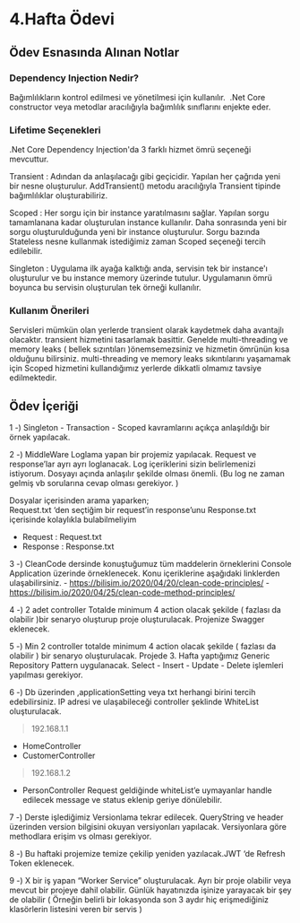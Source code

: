 # 4.Hafta Ödevi

## Ödev Esnasında Alınan Notlar

### Dependency Injection Nedir?
Bağımlılıkların kontrol edilmesi ve yönetilmesi için kullanılır. 
.Net Core constructor veya metodlar aracılığıyla bağımlılık sınıflarını enjekte eder.

### Lifetime Seçenekleri
.Net Core Dependency Injection'da 3 farklı hizmet ömrü seçeneği mevcuttur.

Transient : Adından da anlaşılacağı gibi geçicidir. Yapılan her çağrıda yeni bir nesne oluşturulur. AddTransient() metodu aracılığıyla Transient tipinde bağımlılıklar oluşturabiliriz.

Scoped : Her sorgu için bir instance yaratılmasını sağlar. Yapılan sorgu tamamlanana kadar oluşturulan instance kullanılır. Daha sonrasında yeni bir sorgu oluşturulduğunda yeni bir instance oluşturulur. Sorgu bazında Stateless nesne kullanmak istediğimiz zaman Scoped seçeneği tercih edilebilir.

Singleton : Uygulama ilk ayağa kalktığı anda, servisin tek bir instance'ı oluşturulur ve bu instance memory üzerinde tutulur. Uygulamanın ömrü boyunca bu servisin oluşturulan tek örneği kullanılır.

### Kullanım Önerileri
Servisleri mümkün olan yerlerde transient olarak kaydetmek daha avantajlı olacaktır. transient hizmetini tasarlamak basittir. Genelde multi-threading ve memory leaks ( bellek sızıntıları )önemsemezsiniz ve hizmetin ömrünün kısa olduğunu bilirsiniz.
multi-threading ve memory leaks sıkıntılarını yaşamamak için Scoped hizmetini kullandığımız yerlerde dikkatli olmamız tavsiye edilmektedir.

## Ödev İçeriği

1 -)  Singleton -  Transaction - Scoped  kavramlarını açıkça anlaşıldığı bir örnek yapılacak.  

2 -) MiddleWare Loglama yapan bir projemiz yapılacak. Request ve response’lar ayrı ayrı loglanacak.
			Log içeriklerini sizin belirlemenizi istiyorum.  Dosyayı açında anlaşılır şekilde olması önemli. 
			(Bu log ne zaman gelmiş vb sorularına cevap olması gerekiyor. )
            		
Dosyalar içerisinden arama yaparken;  
Request.txt ‘den seçtiğim bir request’in response’unu  Response.txt içerisinde kolaylıkla bulabilmeliyim			
- Request     : Request.txt
- Response    :  Response.txt

3 -) CleanCode dersinde konuştuğumuz tüm maddelerin örneklerini Console Application üzerinde örneklenecek.
		Konu içeriklerine aşağıdaki linklerden ulaşabilirsiniz.
	-	https://bilisim.io/2020/04/20/clean-code-principles/
	-	https://bilisim.io/2020/04/25/clean-code-method-principles/

4 -) 2 adet controller  Totalde minimum 4 action olacak şekilde ( fazlası da olabilir )bir senaryo oluşturup proje oluşturulacak.
		    Projenize  Swagger eklenecek.
	            
5 -) Min 2 controller totalde minimum 4 action olacak şekilde ( fazlası da olabilir ) bir senaryo oluşturulacak.
		    Projede 3. Hafta yaptığımız Generic Repository Pattern uygulanacak.
	            Select - Insert - Update - Delete işlemleri yapılması gerekiyor.
		   
6 -) Db üzerinden ,applicationSetting veya txt herhangi birini tercih edebilirsiniz.
IP adresi  ve ulaşabileceği controller şeklinde WhiteList oluşturulacak.
> 192.168.1.1
 - HomeController 
 - CustomerController
> 192.168.1.2
 - PersonController
Request geldiğinde whiteList’e uymayanlar handle edilecek message ve status eklenip geriye dönülebilir.

		
7 -) Derste işlediğimiz Versionlama tekrar edilecek. QueryString ve  header üzerinden version bilgisini okuyan versiyonları yapılacak. 
	      Versiyonlara göre methodlara erişim vs olması gerekiyor.
		 
8 -) Bu haftaki projemize temize çekilip yeniden yazılacak.JWT ‘de Refresh Token eklenecek.
			
9 -) X bir iş yapan “Worker Service” oluşturulacak.
	      Ayrı bir proje olabilir veya mevcut bir projeye dahil olabilir. 
	      Günlük hayatınızda işinize yarayacak bir şey de olabilir ( Örneğin belirli bir lokasyonda son 3 aydır hiç erişmediğiniz klasörlerin listesini veren bir servis )
